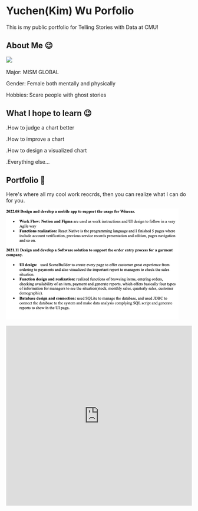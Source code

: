   
# Yuchen(Kim) Wu Porfolio
  This is my public portfolio for Telling Stories with Data at CMU!
  
## About Me 😉
<img src="https://i.imgur.com/o98Do9y.jpg" height=400></img>

Major: MISM GLOBAL

Gender: Female both mentally and physically

Hobbies: Scare people with ghost stories


## What I hope to learn 😉
.How to judge a chart better

.How to improve a chart

.How to design a visualized chart

.Everything else...

## Portfolio 🤩
Here's where all my cool work reocrds, then you can realize what I can do for you.

![image](programrecords.png)

<iframe title="[ Kim's life Map ] (Copy)" aria-label="Locator maps" id="datawrapper-chart-ItgMY" src="https://datawrapper.dwcdn.net/ItgMY/1/" scrolling="no" frameborder="0" style="width: 0; min-width: 100% !important; border: none;" height="489"></iframe><script type="text/javascript">!function(){"use strict";window.addEventListener("message",(function(e){if(void 0!==e.data["datawrapper-height"]){var t=document.querySelectorAll("iframe");for(var a in e.data["datawrapper-height"])for(var r=0;r<t.length;r++){if(t[r].contentWindow===e.source)t[r].style.height=e.data["datawrapper-height"][a]+"px"}}}))}();
</script>
